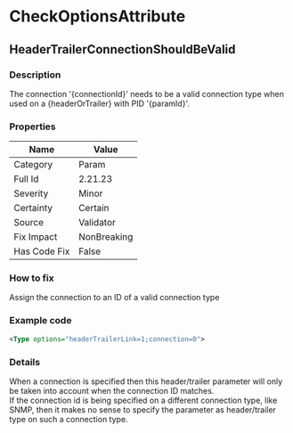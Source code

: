 ﻿---  
uid: Validator_2_21_23  
---

# CheckOptionsAttribute

## HeaderTrailerConnectionShouldBeValid

### Description

The connection '{connectionId}' needs to be a valid connection type when used on a {headerOrTrailer} with PID '{paramId}'.

### Properties

| Name         | Value       |
| ------------ | ----------- |
| Category     | Param       |
| Full Id      | 2.21.23     |
| Severity     | Minor       |
| Certainty    | Certain     |
| Source       | Validator   |
| Fix Impact   | NonBreaking |
| Has Code Fix | False       |

### How to fix

Assign the connection to an ID of a valid connection type

### Example code

```xml
<Type options="headerTrailerLink=1;connection=0">
```

### Details

When a connection is specified then this header\/trailer parameter will only be taken into account when the connection ID matches.  
If the connection id is being specified on a different connection type, like SNMP, then it makes no sense to specify the parameter as header\/trailer type on such a connection type.
